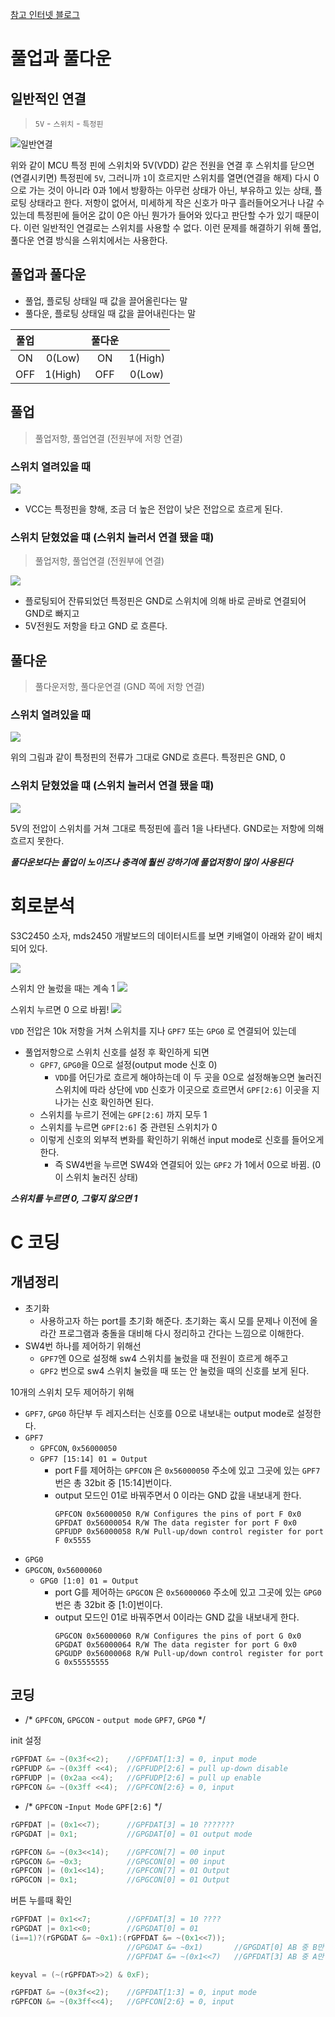 
[참고 인터넷 블로그](https://kocoafab.cc/tutorial/view/526)

# 풀업과 풀다운

## 일반적인 연결   

>`5V` - `스위치` - `특정핀`

![일반연결](./switch_studying/201510051442154704.jpg)

위와 같이 MCU 특정 핀에 스위치와 5V(VDD) 같은 전원을 연결 후 스위치를 닫으면(연결시키면) 특정핀에 `5V`, 그러니까 `1`이 흐르지만 스위치를 열면(연결을 해제) 다시 0으로 가는 것이 아니라 0과 1에서 방황하는 아무런 상태가 아닌, 부유하고 있는 상태, 플로팅 상태라고 한다. 저항이 없어서, 미세하게 작은 신호가 마구 흘러들어오거나 나갈 수 있는데 특정핀에 들어온 값이 0은 아닌 뭔가가 들어와 있다고 판단할 수가 있기 때문이다. 이런 일반적인 연결로는 스위치를 사용할 수 없다. 이런 문제를 해결하기 위해 풀업, 풀다운 연결 방식을 스위치에서는 사용한다. 

## 풀업과 풀다운

* 풀업, 플로팅 상태일 때 값을 끌어올린다는 말
* 풀다운, 플로팅 상태일 때 값을 끌어내린다는 말

|풀업||풀다운||
|:---:|:---:|:---:|:---:|
|ON|0(Low)|ON|1(High)|
|OFF|1(High)|OFF|0(Low)

## 풀업

>풀업저항, 풀업연결 (전원부에 저항 연결) 

### 스위치 열려있을 때

![](./switch_studying/201510051626173888.jpg)

* VCC는 특정핀을 향해, 조금 더 높은 전압이 낮은 전압으로 흐르게 된다. 

<!-- |스위치 열려있을 떄|특정핀|교차점|GND|
|:---:|:---:|:---:|:---:|
|풀업저항|1|1|0| -->

### 스위치 닫혔었을 떄 (스위치 눌러서 연결 됐을 떄)

>풀업저항, 풀업연결 (전원부에 연결)  

![](./switch_studying/201510051641337951.jpg)

* 플로팅되어 잔류되었던 특정핀은 GND로 스위치에 의해 바로 곧바로 연결되어 GND로 빠지고
* 5V전원도 저항을 타고 GND 로 흐른다.

<!-- |스위치 닫혀있을 때|특정핀|교차점|GND|
|:---:|:---:|:---:|:---:|
|풀업저항|1|1|0| -->

## 풀다운

>풀다운저항, 풀다운연결 (GND 쪽에 저항 연결)

### 스위치 열려있을 때

![](./switch_studying/201510051724506543.jpg)

위의 그림과 같이 특정핀의 전류가 그대로 GND로 흐른다. 특정핀은 GND, 0

<!-- |스위치 열렸을 때|특정핀|교차점|GND|
|:---:|:---:|:---:|:---:|
|풀다운저항|0|0|0| -->


### 스위치 닫혔었을 떄 (스위치 눌러서 연결 됐을 떄)

![](./switch_studying/201510051729021246.jpg)

5V의 전압이 스위치를 거쳐 그대로 특정핀에 흘러 1을 나타낸다. GND로는 저항에 의해 흐르지 못한다.

<!-- |스위치 닫혔을 때|특정핀|교차점|GND|
|:---:|:---:|:---:|:---:|
|풀다운저항|1|1|0| -->


***풀다운보다는 풀업이 노이즈나 충격에 훨씬 강하기에 풀업저항이 많이 사용된다***



# 회로분석

S3C2450 소자, mds2450 개발보드의 데이터시트를 보면 키배열이 아래와 같이 배치되어 있다.

![](./switch_studying/20190521_235035_001.png)

스위치 안 눌렀을 때는 계속 1 
![](./switch_studying/02.png)




스위치 누르면 0 으로 바뀜!
![](./switch_studying/03.png)



`VDD` 전압은 10k 저항을 거쳐 스위치를 지나 `GPF7` 또는 `GPG0` 로 연결되어 있는데 

* 풀업저항으로 스위치 신호를 설정 후 확인하게 되면
  * `GPF7`, `GPG0`을 0으로 설정(output mode 신호 0)
    * `VDD`를 어딘가로 흐르게 해야하는데 이 두 곳을 0으로 설정해놓으면 눌러진 스위치에 따라 상단에 `VDD` 신호가  이곳으로 흐르면서 `GPF[2:6]` 이곳을 지나가는 신호 확인하면 된다.
  * 스위치를 누르기 전에는 `GPF[2:6]` 까지 모두 1
  * 스위치를 누르면 `GPF[2:6]` 중 관련된 스위치가 0
  * 이렇게 신호의 외부적 변화를 확인하기 위해선 input mode로 신호를 들어오게 한다.
    * 즉 SW4번을 누르면 SW4와 연결되어 있는 `GPF2` 가 1에서 0으로 바뀜. (0이 스위치 눌러진 상태)

***스위치를 누르면 0, 그렇지 않으면 1***



# C 코딩


## 개념정리

* 초기화
  * 사용하고자 하는 port를 초기화 해준다. 초기화는 혹시 모를 문제나 이전에 올라간 프로그램과 충돌을 대비해 다시 정리하고 간다는 느낌으로 이해한다.
* SW4번 하나를 제어하기 위해선 
  * `GPF7`엔 0으로 설정해 sw4 스위치를 눌렀을 때 전원이 흐르게 해주고 
  * `GPF2` 번으로 sw4 스위치 눌렀을 때 또는 안 눌렀을 때의 신호를 보게 된다.



10개의 스위치 모두 제어하기 위해 
* `GPF7`, `GPG0` 하단부 두 레지스터는 신호를 0으로 내보내는 output mode로 설정한다.
* `GPF7`
  * `GPFCON`, `0x56000050`
  * `GPF7 [15:14] 01 = Output`
    * port F를 제어하는 `GPFCON` 은 `0x56000050` 주소에 있고 그곳에 있는 `GPF7`번은 총 32bit 중 [15:14]번이다.
    * output 모드인 01로 바꿔주면서 0 이라는 GND 값을 내보내게 한다.
      ```
      GPFCON 0x56000050 R/W Configures the pins of port F 0x0
      GPFDAT 0x56000054 R/W The data register for port F 0x0
      GPFUDP 0x56000058 R/W Pull-up/down control register for port F 0x5555
      ```
* `GPG0`
* `GPGCON`, `0x56000060`
  * `GPG0 [1:0] 01 = Output`
    * port G를 제어하는 `GPGCON` 은 `0x56000060` 주소에 있고 그곳에 있는 `GPG0`번은 총 32bit 중 [1:0]번이다.
    * output 모드인 01로 바꿔주면서 0이라는 GND 값을 내보내게 한다.
      ```
      GPGCON 0x56000060 R/W Configures the pins of port G 0x0
      GPGDAT 0x56000064 R/W The data register for port G 0x0
      GPGUDP 0x56000068 R/W Pull-up/down control register for port G 0x55555555
      ```

## 코딩

* 	/* `GPFCON`, `GPGCON` - `output mode` `GPF7`, `GPG0` */

init 설정

```c
rGPFDAT &= ~(0x3f<<2);	  //GPFDAT[1:3] = 0, input mode
rGPFUDP &= ~(0x3ff <<4);  //GPFUDP[2:6] = pull up-down disable
rGPFUDP |= (0x2aa <<4);	  //GPFUDP[2:6] = pull up enable
rGPFCON &= ~(0x3ff <<4);  //GPFCON[2:6} = 0, input	
```

* 	/* `GPFCON` -`Input Mode` `GPF[2:6]` */

```c
rGPFDAT |= (0x1<<7);      //GPFDAT[3] = 10 ???????
rGPGDAT |= 0x1;           //GPGDAT[0] = 01 output mode

rGPFCON &= ~(0x3<<14);    //GPFCON[7] = 00 input
rGPGCON &= ~0x3;          //GPGCON[0] = 00 input
rGPFCON |= (0x1<<14);     //GPFCON[7] = 01 Output
rGPGCON |= 0x1;           //GPGCON[0] = 01 Output
```

버튼 누를때 확인

```c
rGPFDAT |= 0x1<<7;        //GPFDAT[3] = 10 ????
rGPGDAT |= 0x1<<0;        //GPGDAT[0] = 01
(i==1)?(rGPGDAT &= ~0x1):(rGPFDAT &= ~(0x1<<7));
                          //GPGDAT &= ~0x1)       //GPGDAT[0] AB 중 B만 0으로
                          //GPFDAT &= ~(0x1<<7)   //GPFDAT[3] AB 중 A만 0으로

keyval = (~(rGPFDAT>>2) & 0xF);
```

```c
rGPFDAT &= ~(0x3f<<2);    //GPFDAT[1:3] = 0, input mode
rGPFCON &= ~(0x3ff<<4);   //GPFCON[2:6} = 0, input	
```















<!-- ![](./switch_studying/20190521_234950_001.png)
 -->

